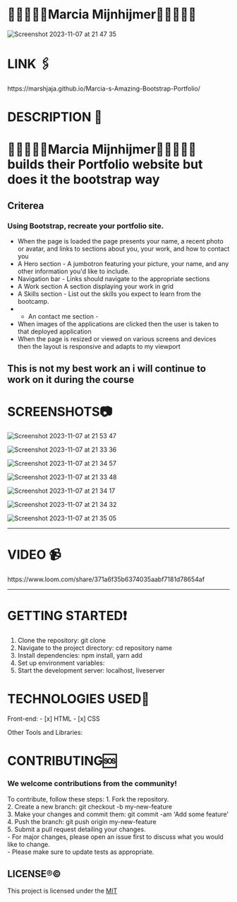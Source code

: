 
 
 # 👩🏾‍💻🏳️‍🌈Marcia Mijnhijmer🏳️‍🌈👩🏾‍💻
![Screenshot 2023-11-07 at 21 47 35](https://github.com/marshjaja/Marcia-s-Amazing-Bootstrap-Portfolio/assets/114920895/0e5930a3-4231-41b9-bf4d-2b7e90b60890)



<p align=”center”>


</p>

<h1> LINK 🖇️</h1>
https://marshjaja.github.io/Marcia-s-Amazing-Bootstrap-Portfolio/

 <h1>DESCRIPTION 📖</h1>

# 👩🏾‍💻🏳️‍🌈Marcia Mijnhijmer🏳️‍🌈👩🏾‍💻 builds their Portfolio website but does it the bootstrap way
##  Criterea


### Using Bootstrap, recreate your portfolio site.
- When the page is loaded the page presents your name, a recent photo or avatar, and links to sections about you, your work, and how to contact you
- A Hero section - A jumbotron featuring your picture, your name, and any other information you'd like to include.
- Navigation bar - Links should navigate to the appropriate sections
- A Work section A section displaying your work in grid
- A Skills section - List out the skills you expect to learn from the bootcamp.
- - An contact me section - 
- When images of the applications are clicked then the user is taken to that deployed application
- When the page is resized or viewed on various screens and devices then the layout is responsive and adapts to my viewport

 ## This is not my best work an i will continue to work on it during the course
<h1>SCREENSHOTS📷</h1>

![Screenshot 2023-11-07 at 21 53 47](https://github.com/marshjaja/Marcia-s-Amazing-Bootstrap-Portfolio/assets/114920895/59f711ba-ad6d-4a61-9bc1-7c016e5fd4cd)


![Screenshot 2023-11-07 at 21 33 36](https://github.com/marshjaja/Marcia-s-Amazing-Bootstrap-Portfolio/assets/114920895/be13fa5b-95fd-4708-a6cf-f54d8ea9fb3c)

![Screenshot 2023-11-07 at 21 34 57](https://github.com/marshjaja/Marcia-s-Amazing-Bootstrap-Portfolio/assets/114920895/471ff7cf-f39b-49fd-a5b0-0cd216628d9f)


![Screenshot 2023-11-07 at 21 33 48](https://github.com/marshjaja/Marcia-s-Amazing-Bootstrap-Portfolio/assets/114920895/8d6a5090-f876-4933-84aa-44c9d947ccdb)




![Screenshot 2023-11-07 at 21 34 17](https://github.com/marshjaja/Marcia-s-Amazing-Bootstrap-Portfolio/assets/114920895/707998c0-37ea-4d89-97c8-15a38926d613)

![Screenshot 2023-11-07 at 21 34 32](https://github.com/marshjaja/Marcia-s-Amazing-Bootstrap-Portfolio/assets/114920895/ad722c00-cc79-4cf2-b588-6d37a31facf1)


![Screenshot 2023-11-07 at 21 35 05](https://github.com/marshjaja/Marcia-s-Amazing-Bootstrap-Portfolio/assets/114920895/2a2ba403-459b-4812-8205-a8a6cea31b19)

---------

<h1> VIDEO 📹</h1>
https://www.loom.com/share/371a6f35b6374035aabf7181d78654af

---------

<h1>GETTING STARTED❗</h1>

1. Clone the repository: git clone <repository-url>
2. Navigate to the project directory: cd repository name
3. Install dependencies: npm install, yarn add
4. Set up environment variables:
5. Start the development server: localhost, liveserver



<h1>TECHNOLOGIES USED📶</h1>
Front-end: 
- [x] HTML
- [x] CSS <br>

Other Tools and Libraries:
 


<h1>CONTRIBUTING🆘</h1>
<h3>We welcome contributions from the community!</h3> 
To contribute, follow these steps:
1. Fork the repository. <br>
2. Create a new branch: git checkout -b my-new-feature <br>
3. Make your changes and commit them: git commit -am 'Add some feature'<br>
4. Push the branch: git push origin my-new-feature <br>
5. Submit a pull request detailing your changes. <br>
- For major changes, please open an issue first to discuss what you would like to change. <br>
- Please make sure to update tests as appropriate.


## LICENSE®©
This project is licensed under the [MIT](LICENSE)
